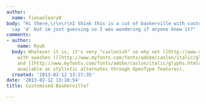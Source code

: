 ```yaml
---
author:
  name: fionaoleary0
body: "Hi there,\r\n\r\nI think this is a cut of baskerville with customised 'k' and
  cap 'd' but im just guessing so I was wondering if anyone knew it?"
comments:
- author:
    name: Ryuk
  body: Whatever it is, it's very "caslonish" so why not [[http://www.myfonts.com/fonts/linotype/adobe-caslon/|Caslon]]
    with swashes ([[http://www.myfonts.com/fonts/adobe/caslon/italic/glyphs.html#glyphs/511582/339|/D]]
    and [[http://www.myfonts.com/fonts/adobe/caslon/italic/glyphs.html#glyphs/511582/333|/k]]
    available as stylistic alternates through OpenType features).
  created: '2013-02-12 13:27:35'
date: '2013-02-12 13:10:54'
title: Customised Baskerville?

---
```

